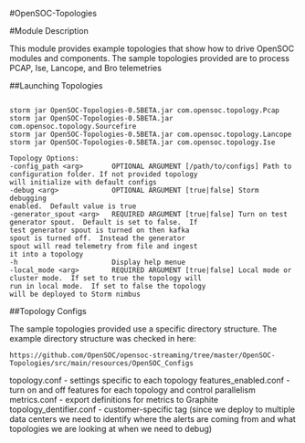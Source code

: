 #OpenSOC-Topologies

#Module Description

This module provides example topologies that show how to drive OpenSOC modules and components.  The sample topologies provided are to process PCAP, Ise, Lancope, and Bro telemetries

##Launching Topologies


```

storm jar OpenSOC-Topologies-0.5BETA.jar com.opensoc.topology.Pcap
storm jar OpenSOC-Topologies-0.5BETA.jar com.opensoc.topology.Sourcefire
storm jar OpenSOC-Topologies-0.5BETA.jar com.opensoc.topology.Lancope
storm jar OpenSOC-Topologies-0.5BETA.jar com.opensoc.topology.Ise

Topology Options:
-config_path <arg>       OPTIONAL ARGUMENT [/path/to/configs] Path to
configuration folder. If not provided topology
will initialize with default configs
-debug <arg>             OPTIONAL ARGUMENT [true|false] Storm debugging
enabled.  Default value is true
-generator_spout <arg>   REQUIRED ARGUMENT [true|false] Turn on test
generator spout.  Default is set to false.  If
test generator spout is turned on then kafka
spout is turned off.  Instead the generator
spout will read telemetry from file and ingest
it into a topology
-h                       Display help menue
-local_mode <arg>        REQUIRED ARGUMENT [true|false] Local mode or
cluster mode.  If set to true the topology will
run in local mode.  If set to false the topology
will be deployed to Storm nimbus
```

##Topology Configs

The sample topologies provided use a specific directory structure.  The example directory structure was checked in here:

```
https://github.com/OpenSOC/opensoc-streaming/tree/master/OpenSOC-Topologies/src/main/resources/OpenSOC_Configs
```

topology.conf - settings specific to each topology
features_enabled.conf - turn on and off features for each topology and control parallelism
metrics.conf - export definitions for metrics to Graphite 
topology_dentifier.conf - customer-specific tag (since we deploy to multiple data centers we need to identify where the alerts are coming from and what topologies we are looking at when we need to debug)